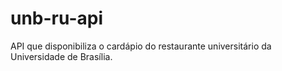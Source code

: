 # unb-ru-api
API que disponibiliza o cardápio do restaurante universitário da Universidade de Brasília.
